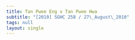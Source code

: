 ```yaml
---
title: Tan Pwee Eng v Tan Pwee Hwa
subtitle: "[2010] SGHC 258 / 27\_August\_2010"
tags: null
layout: single
---
```


